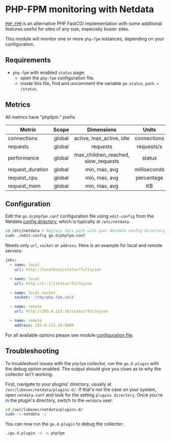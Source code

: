 <!--
title: "PHP-FPM monitoring with Netdata"
description: "Monitor the health and performance of PHP-FPM instances with zero configuration, per-second metric granularity, and interactive visualizations."
custom_edit_url: "https://github.com/netdata/go.d.plugin/edit/master/modules/phpfpm/README.md"
sidebar_label: "PHP-FPM"
learn_status: "Published"
learn_topic_type: "References"
learn_rel_path: "Integrations/Monitoring/Webapps"
-->

# PHP-FPM monitoring with Netdata

[`PHP-FPM`](https://php-fpm.org/) is an alternative PHP FastCGI implementation with some additional features useful for
sites of any size, especially busier sites.

This module will monitor one or more `php-fpm` instances, depending on your configuration.

## Requirements

- `php-fpm` with enabled `status` page:
    - open the `php-fpm` configuration file.
    - inside this file, find and uncomment the variable `pm.status_path = /status`.

## Metrics

All metrics have "phpfpm." prefix.

| Metric           | Scope  |             Dimensions              |    Units     |
|------------------|:------:|:-----------------------------------:|:------------:|
| connections      | global |      active, max_active, idle       | connections  |
| requests         | global |              requests               |  requests/s  |
| performance      | global | max_children_reached, slow_requests |    status    |
| request_duration | global |            min, max, avg            | milliseconds |
| request_cpu      | global |            min, max, avg            |  percentage  |
| request_mem      | global |            min, max, avg            |      KB      |

## Configuration

Edit the `go.d/phpfpm.conf` configuration file using `edit-config` from the
Netdata [config directory](https://learn.netdata.cloud/docs/configure/nodes), which is typically at `/etc/netdata`.

```bash
cd /etc/netdata # Replace this path with your Netdata config directory
sudo ./edit-config go.d/phpfpm.conf
```

Needs only `url`, `socket` or `address`. Here is an example for local and remote servers:

```yaml
jobs:
  - name: local
    url: http://localhost/status?full&json

  - name: local
    url: http://[::1]/status?full&json

  - name: local_socket
    socket: '/tmp/php-fpm.sock'

  - name: remote
    url: http://203.0.113.10/status?full&json

  - name: remote
    address: 203.0.113.10:9000
```

For all available options please see
module [configuration file](https://github.com/netdata/go.d.plugin/blob/master/config/go.d/phpfpm.conf).

## Troubleshooting

To troubleshoot issues with the `phpfpm` collector, run the `go.d.plugin` with the debug option enabled. The output
should give you clues as to why the collector isn't working.

First, navigate to your plugins' directory, usually at `/usr/libexec/netdata/plugins.d/`. If that's not the case on your
system, open `netdata.conf` and look for the setting `plugins directory`. Once you're in the plugin's directory, switch
to the `netdata` user.

```bash
cd /usr/libexec/netdata/plugins.d/
sudo -u netdata -s
```

You can now run the `go.d.plugin` to debug the collector:

```bash
./go.d.plugin -d -m phpfpm
```
